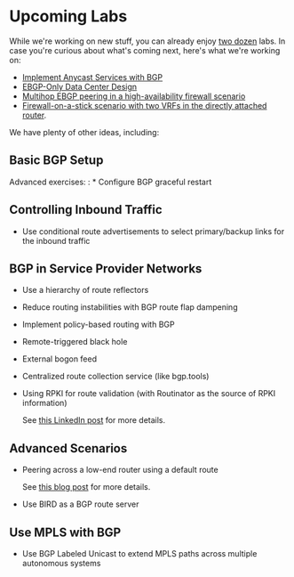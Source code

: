 # Upcoming Labs

While we're working on new stuff, you can already enjoy [two dozen](index.md) labs. In case you're curious about what's coming next, here's what we're working on:

* [Implement Anycast Services with BGP](challenge/02-anycast.md) 
* [EBGP-Only Data Center Design](challenge/05-ebgp-dc.md)
* [Multihop EBGP peering in a high-availability firewall scenario](challenge/22-bgp-ha-protocol.md)
* [Firewall-on-a-stick scenario with two VRFs in the directly attached router](challenge/21-loopback-vrf.md).

We have plenty of other ideas, including:

## Basic BGP Setup

Advanced exercises:
: * Configure BGP graceful restart

## Controlling Inbound Traffic

* Use conditional route advertisements to select primary/backup links for the inbound traffic

## BGP in Service Provider Networks

* Use a hierarchy of route reflectors
* Reduce routing instabilities with BGP route flap dampening
* Implement policy-based routing with BGP
* Remote-triggered black hole
* External bogon feed
* Centralized route collection service (like bgp.tools)
* Using RPKI for route validation (with Routinator as the source of RPKI information)

    See [this LinkedIn post](https://www.linkedin.com/feed/update/urn:li:activity:7211620163396263936/) for more details.

## Advanced Scenarios

* Peering across a low-end router using a default route

    See [this blog post](https://blog.ipspace.net/2024/06/ebgp-multihop-use-cases.html) for more details.

* Use BIRD as a BGP route server

## Use MPLS with BGP 

* Use BGP Labeled Unicast to extend MPLS paths across multiple autonomous systems
